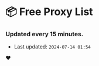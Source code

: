 # :package: Free Proxy List
### Updated every 15 minutes.

- Last updated: `2024-07-14 01:54`

:heart:
